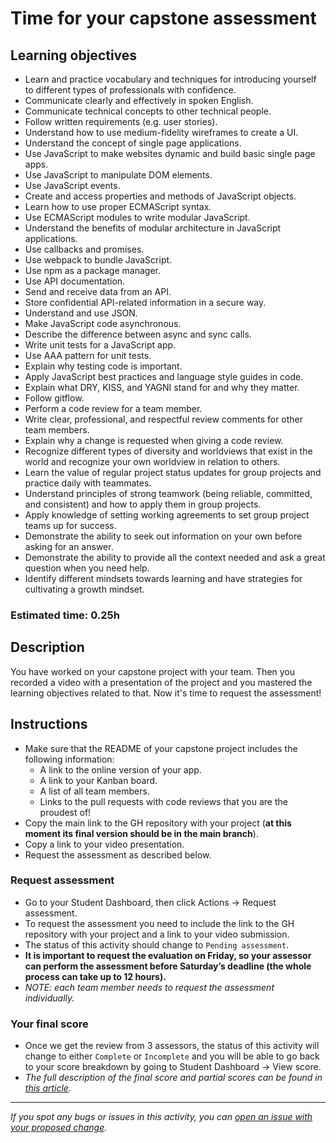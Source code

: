 
# Time for your capstone assessment

## Learning objectives

- Learn and practice vocabulary and techniques for introducing yourself to different types of professionals with confidence.
- Communicate clearly and effectively in spoken English.
- Communicate technical concepts to other technical people.
- Follow written requirements (e.g. user stories).
- Understand how to use medium-fidelity wireframes to create a UI.
- Understand the concept of single page applications.
- Use JavaScript to make websites dynamic and build basic single page apps.
- Use JavaScript to manipulate DOM elements.
- Use JavaScript events.
- Create and access properties and methods of JavaScript objects.
- Learn how to use proper ECMAScript syntax.
- Use ECMAScript modules to write modular JavaScript.
- Understand the benefits of modular architecture in JavaScript applications.
- Use callbacks and promises.
- Use webpack to bundle JavaScript.
- Use npm as a package manager.
- Use API documentation.
- Send and receive data from an API.
- Store confidential API-related information in a secure way.
- Understand and use JSON.
- Make JavaScript code asynchronous.
- Describe the difference between async and sync calls.
- Write unit tests for a JavaScript app.
- Use AAA pattern for unit tests.
- Explain why testing code is important.
- Apply JavaScript best practices and language style guides in code.
- Explain what DRY, KISS, and YAGNI stand for and why they matter.
- Follow gitflow.
- Perform a code review for a team member.
- Write clear, professional, and respectful review comments for other team members.
- Explain why a change is requested when giving a code review.
- Recognize different types of diversity and worldviews that exist in the world and recognize your own worldview in relation to others.
- Learn the value of regular project status updates for group projects and practice daily with teammates.
- Understand principles of strong teamwork (being reliable, committed, and consistent) and how to apply them in group projects.
- Apply knowledge of setting working agreements to set group project teams up for success.
- Demonstrate the ability to seek out information on your own before asking for an answer.
- Demonstrate the ability to provide all the context needed and ask a great question when you need help.
- Identify different mindsets towards learning and have strategies for cultivating a growth mindset.

### Estimated time: 0.25h

## Description

You have worked on your capstone project with your team. Then you recorded a video with a presentation of the project and you mastered the learning objectives related to that. Now it's time to request the assessment!

## Instructions

- Make sure that the README of your capstone project includes the following information:
    - A link to the online version of your app.
    - A link to your Kanban board.
    - A list of all team members.
    - Links to the pull requests with code reviews that you are the proudest of!
- Copy the main link to the GH repository with your project (**at this moment its final version should be in the main branch**).
- Copy a link to your video presentation.
- Request the assessment as described below.

### Request assessment

- Go to your Student Dashboard, then click Actions → Request assessment.
- To request the assessment you need to include the link to the GH repository with your project and a link to your video submission.
- The status of this activity should change to `Pending assessment`.
- **It is important to request the evaluation on Friday, so your assessor can perform the assessment before Saturday’s deadline (the whole process can take up to 12 hours).**
- *NOTE: each team member needs to request the assessment individually.*

### Your final score

- Once we get the review from 3 assessors, the status of this activity will change to either `Complete` or `Incomplete` and you will be able to go back to your score breakdown by going to Student Dashboard → View score.
- *The full description of the final score and partial scores can be found in [this article](https://github.com/microverseinc/curriculum-javascript/blob/main/group-capstone/articles/assessment_score.md).*

---

*If you spot any bugs or issues in this activity, you can [open an issue with your proposed change](https://github.com/microverseinc/curriculum-transversal-skills/blob/main/git-github/articles/open_issue.md).*
